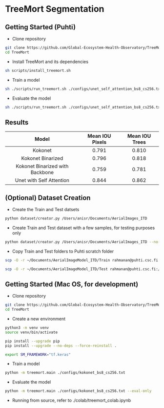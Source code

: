 # TreeMort Segmentation

## Getting Started (Puhti)

- Clone repository

```bash
git clone https://github.com/Global-Ecosystem-Health-Observatory/TreeMort.git
cd TreeMort
```

- Install TreeMort and its dependencies

```bash
sh scripts/install_treemort.sh
```

- Train a model

```bash
sh ./scripts/run_treemort.sh ./configs/unet_self_attention_bs8_cs256.txt --eval-only false
```

- Evaluate the model
```bash
sh ./scripts/run_treemort.sh ./configs/unet_self_attention_bs8_cs256.txt --eval-only true
```

## Results

| Model                             | Mean IOU Pixels   | Mean IOU Trees    |
| :-------------------------------: | :---------------: | :---------------: |
| Kokonet                           | 0.791             | 0.810             |
| Kokonet Binarized                 | 0.796             | 0.818             |
| Kokonet Binarized with Backbone   | 0.759             | 0.781             |
| Unet with Self Attention          | 0.844             | 0.862             |


## (Optional) Dataset Creation

- Create the Train and Test datsets

```bash
python dataset/creator.py /Users/anisr/Documents/AerialImages_ITD
```

- Create Train and Test dataset with a few samples, for testing purposes only

```bash
python dataset/creator.py /Users/anisr/Documents/AerialImages_ITD --no-of-samples 2 
```

- Copy Train and Test folders to Puhti scratch folder

```bash
scp -O -r ~/Documents/AerialImageModel_ITD/Train rahmanan@puhti.csc.fi:/scratch/project_2008436/rahmanan/AerialImageModel_ITD/Train

scp -O -r ~/Documents/AerialImageModel_ITD/Test rahmanan@puhti.csc.fi:/scratch/project_2008436/rahmanan/AerialImageModel_ITD/Test
```

## Getting Started (Mac OS, for development)

- Clone repository

```bash
git clone https://github.com/Global-Ecosystem-Health-Observatory/TreeMort.git
cd TreeMort
```

- Create a new environment

```bash
python3 -m venv venv
source venv/bin/activate

pip install --upgrade pip
pip install --upgrade --no-deps --force-reinstall .

export SM_FRAMEWORK="tf.keras"
```

- Train a model

```bash
python -m treemort.main ./configs/kokonet_bs8_cs256.txt
```

- Evaluate the model
```bash
python -m treemort.main ./configs/kokonet_bs8_cs256.txt --eval-only
```

- Running from source, refer to ./colab/treemort_colab.ipynb